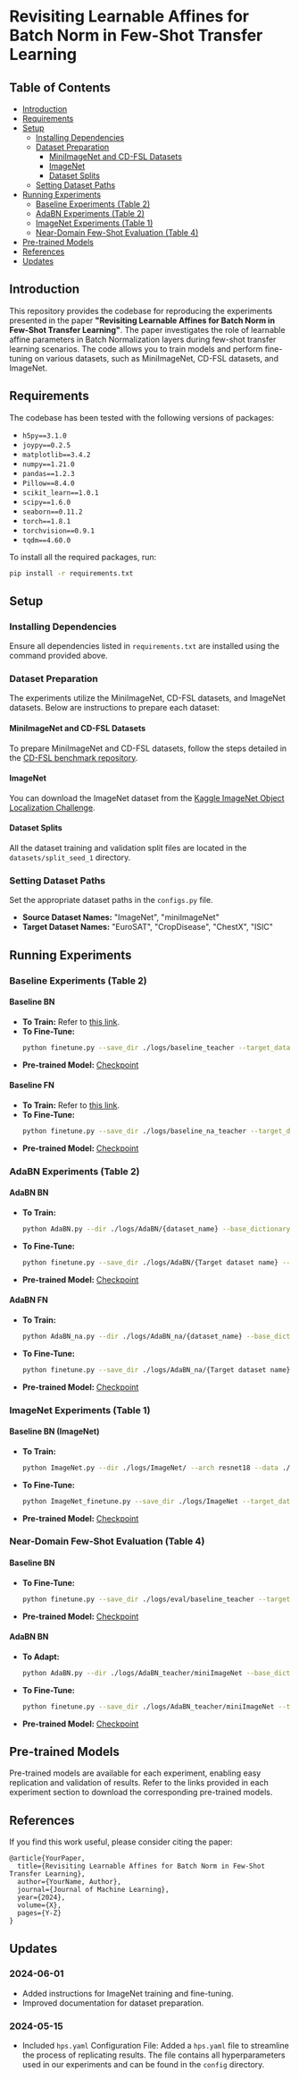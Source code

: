 # Revisiting Learnable Affines for Batch Norm in Few-Shot Transfer Learning

## Table of Contents
- [Introduction](#introduction)
- [Requirements](#requirements)
- [Setup](#setup)
  - [Installing Dependencies](#installing-dependencies)
  - [Dataset Preparation](#dataset-preparation)
    - [MiniImageNet and CD-FSL Datasets](#miniimagenet-and-cd-fsl-datasets)
    - [ImageNet](#imagenet)
    - [Dataset Splits](#dataset-splits)
  - [Setting Dataset Paths](#setting-dataset-paths)
- [Running Experiments](#running-experiments)
  - [Baseline Experiments (Table 2)](#baseline-experiments-table-2)
  - [AdaBN Experiments (Table 2)](#adabn-experiments-table-2)
  - [ImageNet Experiments (Table 1)](#imagenet-experiments-table-1)
  - [Near-Domain Few-Shot Evaluation (Table 4)](#near-domain-few-shot-evaluation-table-4)
- [Pre-trained Models](#pre-trained-models)
- [References](#references)
- [Updates](#updates)

## Introduction

This repository provides the codebase for reproducing the experiments presented in the paper **"Revisiting Learnable Affines for Batch Norm in Few-Shot Transfer Learning"**. The paper investigates the role of learnable affine parameters in Batch Normalization layers during few-shot transfer learning scenarios. The code allows you to train models and perform fine-tuning on various datasets, such as MiniImageNet, CD-FSL datasets, and ImageNet.

## Requirements

The codebase has been tested with the following versions of packages:

- `h5py==3.1.0`
- `joypy==0.2.5`
- `matplotlib==3.4.2`
- `numpy==1.21.0`
- `pandas==1.2.3`
- `Pillow==8.4.0`
- `scikit_learn==1.0.1`
- `scipy==1.6.0`
- `seaborn==0.11.2`
- `torch==1.8.1`
- `torchvision==0.9.1`
- `tqdm==4.60.0`

To install all the required packages, run:

```bash
pip install -r requirements.txt
```

## Setup

### Installing Dependencies
Ensure all dependencies listed in `requirements.txt` are installed using the command provided above.

### Dataset Preparation
The experiments utilize the MiniImageNet, CD-FSL datasets, and ImageNet datasets. Below are instructions to prepare each dataset:

#### MiniImageNet and CD-FSL Datasets
To prepare MiniImageNet and CD-FSL datasets, follow the steps detailed in the [CD-FSL benchmark repository](https://github.com/IBM/cdfsl-benchmark).

#### ImageNet
You can download the ImageNet dataset from the [Kaggle ImageNet Object Localization Challenge](https://www.kaggle.com/c/imagenet-object-localization-challenge/data).

#### Dataset Splits
All the dataset training and validation split files are located in the `datasets/split_seed_1` directory.

### Setting Dataset Paths
Set the appropriate dataset paths in the `configs.py` file.

- **Source Dataset Names:** "ImageNet", "miniImageNet"
- **Target Dataset Names:** "EuroSAT", "CropDisease", "ChestX", "ISIC"

## Running Experiments

### Baseline Experiments (Table 2)

#### Baseline BN
- **To Train:** Refer to [this link](https://github.com/MosyMosy/STARTUP/tree/main/teacher_miniImageNet).
- **To Fine-Tune:**
  ```bash
  python finetune.py --save_dir ./logs/baseline_teacher --target_dataset {Target dataset name} --subset_split datasets/split_seed_1/{Target dataset name}_labeled_80.csv --embedding_load_path ./logs/baseline_teacher/checkpoint_best.pkl --freeze_backbone
  ```
- **Pre-trained Model:** [Checkpoint](https://github.com/MosyMosy/FN_Model_Zoo/blob/main/Dictionaries/baseline_teacher/checkpoint_best.pkl)

#### Baseline FN
- **To Train:** Refer to [this link](https://github.com/MosyMosy/STARTUP/tree/main/teacher_miniImageNet_na).
- **To Fine-Tune:**
  ```bash
  python finetune.py --save_dir ./logs/baseline_na_teacher --target_dataset {Target dataset name} --subset_split datasets/split_seed_1/{Target dataset name}_labeled_80.csv --embedding_load_path ./logs/baseline_na_teacher/checkpoint_best.pkl --freeze_backbone
  ```
- **Pre-trained Model:** [Checkpoint](https://github.com/MosyMosy/FN_Model_Zoo/tree/main/Dictionaries/baseline_na_teacher/checkpoint_best.pkl)

### AdaBN Experiments (Table 2)

#### AdaBN BN
- **To Train:**
  ```bash
  python AdaBN.py --dir ./logs/AdaBN/{dataset_name} --base_dictionary logs/baseline_teacher/checkpoint_best.pkl --target_dataset $target_testset --target_subset_split datasets/split_seed_1/$target_testset_unlabeled_20.csv --bsize 256 --epochs 10 --model resnet10
  ```
- **To Fine-Tune:**
  ```bash
  python finetune.py --save_dir ./logs/AdaBN/{Target dataset name} --target_dataset {Target dataset name} --subset_split datasets/split_seed_1/{Target dataset name}_labeled_80.csv --embedding_load_path ./logs/AdaBN/{Target dataset name}/checkpoint_best.pkl --freeze_backbone
  ```
- **Pre-trained Model:** [Checkpoint](https://github.com/MosyMosy/FN_Model_Zoo/tree/main/Dictionaries/AdaBN/{Target_dataset_name}/checkpoint_best.pkl)

#### AdaBN FN
- **To Train:**
  ```bash
  python AdaBN_na.py --dir ./logs/AdaBN_na/{dataset_name} --base_dictionary logs/baseline_na_teacher/checkpoint_best.pkl --target_dataset $target_testset --target_subset_split datasets/split_seed_1/$target_testset_unlabeled_20.csv --bsize 256 --epochs 10 --model resnet10
  ```
- **To Fine-Tune:**
  ```bash
  python finetune.py --save_dir ./logs/AdaBN_na/{Target dataset name} --target_dataset {Target dataset name} --subset_split datasets/split_seed_1/{Target dataset name}_labeled_80.csv --embedding_load_path ./logs/AdaBN_na/{Target dataset name}/checkpoint_best.pkl --freeze_backbone
  ```
- **Pre-trained Model:** [Checkpoint](https://github.com/MosyMosy/FN_Model_Zoo/tree/main/Dictionaries/AdaBN_na/{Target_dataset_name}/checkpoint_best.pkl)

### ImageNet Experiments (Table 1)

#### Baseline BN (ImageNet)
- **To Train:**
  ```bash
  python ImageNet.py --dir ./logs/ImageNet/ --arch resnet18 --data ./data/ILSVRC/Data/CLS-LOC --gpu 0
  ```
- **To Fine-Tune:**
  ```bash
  python ImageNet_finetune.py --save_dir ./logs/ImageNet --target_dataset {Target dataset name} --subset_split datasets/split_seed_1/{Target dataset name}_labeled_80.csv --embedding_load_path ./logs/baseline_teacher/checkpoint_best.pkl --freeze_backbone
  ```
- **Pre-trained Model:** [Checkpoint](https://github.com/MosyMosy/FN_Model_Zoo/tree/main/Dictionaries/ImageNet/checkpoint_best.pkl)

### Near-Domain Few-Shot Evaluation (Table 4)

#### Baseline BN
- **To Fine-Tune:**
  ```bash
  python finetune.py --save_dir ./logs/eval/baseline_teacher --target_dataset ImageNet_test --subset_split datasets/split_seed_1/ImageNet_val_labeled.csv --embedding_load_path ./logs/baseline_teacher/checkpoint_best.pkl --freeze_backbone
  ```
- **Pre-trained Model:** [Checkpoint](https://github.com/MosyMosy/FN_Model_Zoo/tree/main/Dictionaries/baseline_teacher/checkpoint_best.pkl)

#### AdaBN BN
- **To Adapt:**
  ```bash
  python AdaBN.py --dir ./logs/AdaBN_teacher/miniImageNet --base_dictionary logs/baseline_teacher/checkpoint_best.pkl --target_dataset ImageNet_test --target_subset_split datasets/split_seed_1/ImageNet_val_labeled.csv --bsize 256 --epochs 10 --model resnet10
  ```
- **To Fine-Tune:**
  ```bash
  python finetune.py --save_dir ./logs/AdaBN_teacher/miniImageNet --target_dataset ImageNet_test --subset_split datasets/split_seed_1/ImageNet_val_labeled.csv --embedding_load_path ./logs/AdaBN_teacher/miniImageNet/checkpoint_best.pkl --freeze_backbone
  ```
- **Pre-trained Model:** [Checkpoint](https://github.com/MosyMosy/FN_Model_Zoo/tree/main/Dictionaries/AdaBN_teacher/miniImageNet/checkpoint_best.pkl)

## Pre-trained Models
Pre-trained models are available for each experiment, enabling easy replication and validation of results. Refer to the links provided in each experiment section to download the corresponding pre-trained models.

## References
If you find this work useful, please consider citing the paper:

```
@article{YourPaper,
  title={Revisiting Learnable Affines for Batch Norm in Few-Shot Transfer Learning},
  author={YourName, Author},
  journal={Journal of Machine Learning},
  year={2024},
  volume={X},
  pages={Y-Z}
}
```

## Updates

### 2024-06-01
- Added instructions for ImageNet training and fine-tuning.
- Improved documentation for dataset preparation.

### 2024-05-15
- Included `hps.yaml` Configuration File: Added a `hps.yaml` file to streamline the process of replicating results. The file contains all hyperparameters used in our experiments and can be found in the `config` directory.

